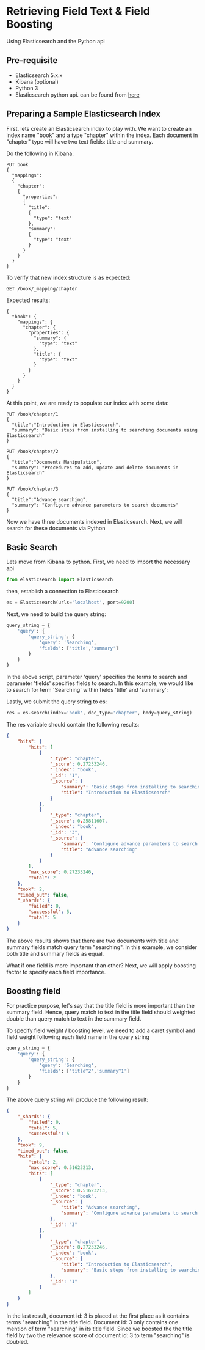 # Retrieving Field Text & Field Boosting
Using Elasticsearch and the Python api

## Pre-requisite
* Elasticsearch 5.x.x
* Kibana (optional)
* Python 3
* Elasticsearch python api. can be found from [here](https://elasticsearch-py.readthedocs.io/en/master/)


## Preparing a Sample Elasticsearch Index
First, lets create an Elasticsearch index to play with. We want to create an index name "book" and a type "chapter" within the index.
Each document in "chapter" type will have two text fields: title and summary.

Do the following in Kibana:

``` Elasticsearch via Kibana
PUT book
{
  "mappings":
  {
    "chapter":
    {
      "properties":
      {
        "title":
        {
          "type": "text"
        },
        "summary":
        {
          "type": "text"
        }
      }
    }
  }
}
```

To verify that new index structure is as expected:

``` Elasticsearch via Kibana
GET /book/_mapping/chapter
```

Expected results:
``` Output
{
  "book": {
    "mappings": {
      "chapter": {
        "properties": {
          "summary": {
            "type": "text"
          },
          "title": {
            "type": "text"
          }
        }
      }
    }
  }
}
```

At this point, we are ready to populate our index with some data:
```
PUT /book/chapter/1
{
  "title":"Introduction to Elasticsearch",
  "summary": "Basic steps from installing to searching documents using Elasticsearch"
}

PUT /book/chapter/2
{
  "title":"Documents Manipulation",
  "summary": "Procedures to add, update and delete documents in Elasticsearch"
}

PUT /book/chapter/3
{
  "title":"Advance searching",
  "summary": "Configure advance parameters to search documents"
}
```

Now we have three documents indexed in Elasticsearch. Next, we will search for these documents via Python

## Basic Search
Lets move from Kibana to python. First, we need to import the necessary api
```python
from elasticsearch import Elasticsearch
```

then, establish a connection to Elasticsearch
```python
es = Elasticsearch(urls='localhost', port=9200)
```

Next, we need to build the query string:
```python
query_string = {
    'query': {
        'query_string': {
            'query': 'Searching',
            'fields': ['title','summary']
        }
    }
}
```

In the above script, parameter 'query' specifies the terms to search and parameter 'fields' specifies fields to search.
In this example, we would like to search for term 'Searching' within fields 'title' and 'summary':

Lastly, we submit the query string to es:
```python
res = es.search(index='book', doc_type='chapter', body=query_string)
```

The res variable should contain the following results:
```JSON
{
    "hits": {
        "hits": [
            {
                "_type": "chapter",
                "_score": 0.27233246,
                "_index": "book",
                "_id": "1",
                "_source": {
                    "summary": "Basic steps from installing to searching documents using Elasticsearch",
                    "title": "Introduction to Elasticsearch"
                }
            },
            {
                "_type": "chapter",
                "_score": 0.25811607,
                "_index": "book",
                "_id": "3",
                "_source": {
                    "summary": "Configure advance parameters to search documents",
                    "title": "Advance searching"
                }
            }
        ],
        "max_score": 0.27233246,
        "total": 2
    },
    "took": 2,
    "timed_out": false,
    "_shards": {
        "failed": 0,
        "successful": 5,
        "total": 5
    }
}
```

The above results shows that there are two documents with title and summary fields match query term "searching".
In this example, we consider both title and summary fields as equal.

What if one field is more important than other?
Next, we will apply boosting factor to specify each field importance.

## Boosting field
For practice purpose, let's say that the title field is more important than the summary field.
Hence, query match to text in the title field should weighted double than query match to text in the summary field.

To specify field weight / boosting level, we need to add a caret symbol and field weight following each field name in the query string
```python
query_string = {
    'query': {
        'query_string': {
            'query': 'Searching',
            'fields': ['title^2','summary^1']
        }
    }
}
```

The above query string will produce the following result:
```JSON
{
    "_shards": {
        "failed": 0,
        "total": 5,
        "successful": 5
    },
    "took": 9,
    "timed_out": false,
    "hits": {
        "total": 2,
        "max_score": 0.51623213,
        "hits": [
            {
                "_type": "chapter",
                "_score": 0.51623213,
                "_index": "book",
                "_source": {
                    "title": "Advance searching",
                    "summary": "Configure advance parameters to search documents"
                },
                "_id": "3"
            },
            {
                "_type": "chapter",
                "_score": 0.27233246,
                "_index": "book",
                "_source": {
                    "title": "Introduction to Elasticsearch",
                    "summary": "Basic steps from installing to searching documents using Elasticsearch"
                },
                "_id": "1"
            }
        ]
    }
}
```

In the last result, document id: 3 is placed at the first place as it contains terms "searching" in the title field.
Document id: 3 only contains one mention of term "searching" in its title field.
Since we boosted the the title field by two the relevance score of document id: 3 to term "searching" is doubled.
